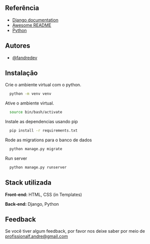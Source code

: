 
## Referência

 - [Django documentation](https://docs.djangoproject.com/en/5.0/)
 - [Awesome README](https://github.com/matiassingers/awesome-readme)
  - [Python](https://github.com/matiassingers/awesome-readme)

## Autores

- [@fandredev](https://www.linkedin.com/in/devfandre/)


## Instalação

Crie o ambiente virtual com o python.

```bash
  python -m venv venv
```

Ative o ambiente virtual.

```bash
  source bin/bash/activate
```

Instale as dependencias usando pip
```bash
  pip install -r requirements.txt
```

Rode as migrations para o banco de dados
```bash
  python manage.py migrate
```
    
 Run server
```bash
  python manage.py runserver
```
## Stack utilizada

**Front-end:** HTML, CSS (in Templates)

**Back-end:** Django, Python


## Feedback

Se você tiver algum feedback, por favor nos deixe saber por meio de profissionalf.andre@gmail.com

